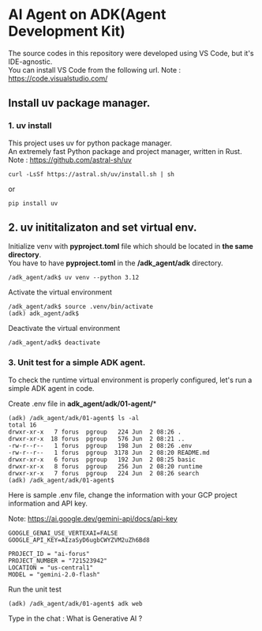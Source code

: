 # AI Agent on ADK(Agent Development Kit)

The source codes in this repository were developed using VS Code, but it's IDE-agnostic.  
You can install VS Code from the following url.  Note : https://code.visualstudio.com/

## Install uv package manager.
### 1. uv install

This project uses uv for python package manager.    
An extremely fast Python package and project manager, written in Rust.
Note : https://github.com/astral-sh/uv

```
curl -LsSf https://astral.sh/uv/install.sh | sh
```
or 
```
pip install uv
```

## 2. uv inititalizaton and set virtual env. 

Initialize venv with **pyproject.toml** file which should be located in **the same directory**.  
You have to have **pyproject.toml** in the **/adk_agent/adk** directory.

```
/adk_agent/adk$ uv venv --python 3.12
```

Activate the virtual environment
```
/adk_agent/adk$ source .venv/bin/activate
(adk) adk_agent/adk$
```

Deactivate the virtual environment
```
/adk_agent/adk$ deactivate
```

###  3. Unit test for a simple ADK agent. 

To check the runtime virtual environment is properly configured, let's run a simple ADK agent in code. 

Create .env file in **adk_agent/adk/01-agent/***

```
(adk) /adk_agent/adk/01-agent$ ls -al
total 16
drwxr-xr-x   7 forus  pgroup   224 Jun  2 08:26 .
drwxr-xr-x  18 forus  pgroup   576 Jun  2 08:21 ..
-rw-r--r--   1 forus  pgroup   198 Jun  2 08:26 .env
-rw-r--r--   1 forus  pgroup  3178 Jun  2 08:20 README.md
drwxr-xr-x   6 forus  pgroup   192 Jun  2 08:25 basic
drwxr-xr-x   8 forus  pgroup   256 Jun  2 08:20 runtime
drwxr-xr-x   7 forus  pgroup   224 Jun  2 08:26 search
(adk) /adk_agent/adk/01-agent$
```

Here is sample .env file, change the information with your GCP project information and API key. 

Note: https://ai.google.dev/gemini-api/docs/api-key

```
GOOGLE_GENAI_USE_VERTEXAI=FALSE
GOOGLE_API_KEY=AIzaSyD6ugbCWYZVM2uZh6Bd8

PROJECT_ID = "ai-forus"
PROJECT_NUMBER = "721523942"
LOCATION = "us-central1"
MODEL = "gemini-2.0-flash"
```

Run the unit test
```
(adk) /adk_agent/adk/01-agent$ adk web
```

Type in the chat : What is Generative AI ?

